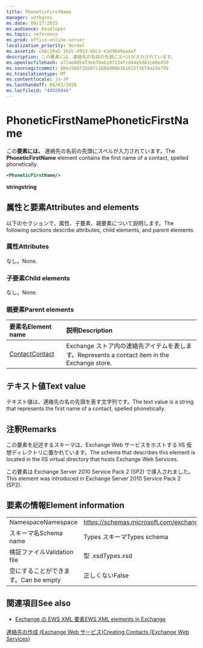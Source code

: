 ```yaml
---
title: PhoneticFirstName
manager: sethgros
ms.date: 09/17/2015
ms.audience: Developer
ms.topic: reference
ms.prod: office-online-server
localization_priority: Normal
ms.assetid: c66c28a5-1b2c-4913-b0c5-e3d9849aa4af
description: この要素には、連絡先の名前の先頭にスペルが入力されています。
ms.openlocfilehash: a72ae885473e670ab197134fcd44e5d82ce6e450
ms.sourcegitcommit: 88ec988f2bb67c1866d06b361615f3674a24e795
ms.translationtype: MT
ms.contentlocale: ja-JP
ms.lasthandoff: 06/03/2020
ms.locfileid: "44529946"
---
```

# <a name="phoneticfirstname"></a><span data-ttu-id="6eb8c-103">PhoneticFirstName</span><span class="sxs-lookup"><span data-stu-id="6eb8c-103">PhoneticFirstName</span></span>

<span data-ttu-id="6eb8c-104">この**要素には、** 連絡先の名前の先頭にスペルが入力されています。</span><span class="sxs-lookup"><span data-stu-id="6eb8c-104">The **PhoneticFirstName** element contains the first name of a contact, spelled phonetically.</span></span> 
  
```XML
<PhoneticFirstName/>
```

 <span data-ttu-id="6eb8c-105">**string**</span><span class="sxs-lookup"><span data-stu-id="6eb8c-105">**string**</span></span>
## <a name="attributes-and-elements"></a><span data-ttu-id="6eb8c-106">属性と要素</span><span class="sxs-lookup"><span data-stu-id="6eb8c-106">Attributes and elements</span></span>

<span data-ttu-id="6eb8c-107">以下のセクションで、属性、子要素、親要素について説明します。</span><span class="sxs-lookup"><span data-stu-id="6eb8c-107">The following sections describe attributes, child elements, and parent elements.</span></span>
  
### <a name="attributes"></a><span data-ttu-id="6eb8c-108">属性</span><span class="sxs-lookup"><span data-stu-id="6eb8c-108">Attributes</span></span>

<span data-ttu-id="6eb8c-109">なし。</span><span class="sxs-lookup"><span data-stu-id="6eb8c-109">None.</span></span>
  
### <a name="child-elements"></a><span data-ttu-id="6eb8c-110">子要素</span><span class="sxs-lookup"><span data-stu-id="6eb8c-110">Child elements</span></span>

<span data-ttu-id="6eb8c-111">なし。</span><span class="sxs-lookup"><span data-stu-id="6eb8c-111">None.</span></span>
  
### <a name="parent-elements"></a><span data-ttu-id="6eb8c-112">親要素</span><span class="sxs-lookup"><span data-stu-id="6eb8c-112">Parent elements</span></span>

|<span data-ttu-id="6eb8c-113">**要素名**</span><span class="sxs-lookup"><span data-stu-id="6eb8c-113">**Element name**</span></span>|<span data-ttu-id="6eb8c-114">**説明**</span><span class="sxs-lookup"><span data-stu-id="6eb8c-114">**Description**</span></span>|
|:-----|:-----|
|[<span data-ttu-id="6eb8c-115">Contact</span><span class="sxs-lookup"><span data-stu-id="6eb8c-115">Contact</span></span>](contact.md) <br/> |<span data-ttu-id="6eb8c-116">Exchange ストア内の連絡先アイテムを表します。</span><span class="sxs-lookup"><span data-stu-id="6eb8c-116">Represents a contact item in the Exchange store.</span></span>  <br/> |
   
## <a name="text-value"></a><span data-ttu-id="6eb8c-117">テキスト値</span><span class="sxs-lookup"><span data-stu-id="6eb8c-117">Text value</span></span>

<span data-ttu-id="6eb8c-118">テキスト値は、連絡先の名の先頭を表す文字列です。</span><span class="sxs-lookup"><span data-stu-id="6eb8c-118">The text value is a string that represents the first name of a contact, spelled phonetically.</span></span>
  
## <a name="remarks"></a><span data-ttu-id="6eb8c-119">注釈</span><span class="sxs-lookup"><span data-stu-id="6eb8c-119">Remarks</span></span>

<span data-ttu-id="6eb8c-120">この要素を記述するスキーマは、Exchange Web サービスをホストする IIS 仮想ディレクトリに置かれています。</span><span class="sxs-lookup"><span data-stu-id="6eb8c-120">The schema that describes this element is located in the IIS virtual directory that hosts Exchange Web Services.</span></span>
  
<span data-ttu-id="6eb8c-121">この要素は Exchange Server 2010 Service Pack 2 (SP2) で導入されました。</span><span class="sxs-lookup"><span data-stu-id="6eb8c-121">This element was introduced in Exchange Server 2010 Service Pack 2 (SP2).</span></span>
  
## <a name="element-information"></a><span data-ttu-id="6eb8c-122">要素の情報</span><span class="sxs-lookup"><span data-stu-id="6eb8c-122">Element information</span></span>

|||
|:-----|:-----|
|<span data-ttu-id="6eb8c-123">Namespace</span><span class="sxs-lookup"><span data-stu-id="6eb8c-123">Namespace</span></span>  <br/> |https://schemas.microsoft.com/exchange/services/2006/types  <br/> |
|<span data-ttu-id="6eb8c-124">スキーマ名</span><span class="sxs-lookup"><span data-stu-id="6eb8c-124">Schema name</span></span>  <br/> |<span data-ttu-id="6eb8c-125">Types スキーマ</span><span class="sxs-lookup"><span data-stu-id="6eb8c-125">Types schema</span></span>  <br/> |
|<span data-ttu-id="6eb8c-126">検証ファイル</span><span class="sxs-lookup"><span data-stu-id="6eb8c-126">Validation file</span></span>  <br/> |<span data-ttu-id="6eb8c-127">型 .xsd</span><span class="sxs-lookup"><span data-stu-id="6eb8c-127">Types.xsd</span></span>  <br/> |
|<span data-ttu-id="6eb8c-128">空にすることができます。</span><span class="sxs-lookup"><span data-stu-id="6eb8c-128">Can be empty</span></span>  <br/> |<span data-ttu-id="6eb8c-129">正しくない</span><span class="sxs-lookup"><span data-stu-id="6eb8c-129">False</span></span>  <br/> |
   
## <a name="see-also"></a><span data-ttu-id="6eb8c-130">関連項目</span><span class="sxs-lookup"><span data-stu-id="6eb8c-130">See also</span></span>



- [<span data-ttu-id="6eb8c-131">Exchange の EWS XML 要素</span><span class="sxs-lookup"><span data-stu-id="6eb8c-131">EWS XML elements in Exchange</span></span>](ews-xml-elements-in-exchange.md)


[<span data-ttu-id="6eb8c-132">連絡先の作成 (Exchange Web サービス)</span><span class="sxs-lookup"><span data-stu-id="6eb8c-132">Creating Contacts (Exchange Web Services)</span></span>](https://msdn.microsoft.com/library/4845917e-70d1-481c-bbd7-011ec6571789%28Office.15%29.aspx)


